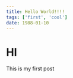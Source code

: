 ```yaml
---
title: Hello World!!!!
tags: ['first', 'cool']
date: 1988-01-10
---
```


# HI

This is my first post